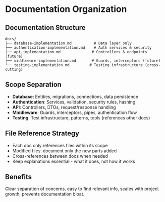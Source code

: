 # Documentation Organization

## Documentation Structure

```
docs/
├── database-implementation.md          # Data layer only
├── authentication-implementation.md    # Auth services & security
├── api-implementation.md              # Controllers & endpoints (future)
├── middleware-implementation.md       # Guards, interceptors (future)
└── testing-implementation.md         # Testing infrastructure (cross-cutting)
```

## Scope Separation

- **Database**: Entities, migrations, connections, data persistence
- **Authentication**: Services, validation, security rules, hashing
- **API**: Controllers, DTOs, request/response handling
- **Middleware**: Guards, interceptors, pipes, authentication flow
- **Testing**: Test infrastructure, patterns, tools (references other docs)

## File Reference Strategy

- Each doc only references files within its scope
- Modified files: document only the new parts added
- Cross-references between docs when needed
- Keep explanations essential - what it does, not how it works

## Benefits

Clear separation of concerns, easy to find relevant info, scales with project growth, prevents documentation bloat.